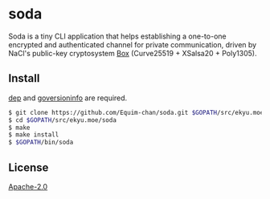 # soda
Soda is a tiny CLI application that helps establishing a one-to-one encrypted and authenticated channel for private communication, driven by NaCl's public-key cryptosystem [Box](https://nacl.cr.yp.to/box.html) (Curve25519 + XSalsa20 + Poly1305).

## Install
[dep](https://github.com/golang/dep) and [goversioninfo](https://github.com/josephspurrier/goversioninfo) are required.
```bash
$ git clone https://github.com/Equim-chan/soda.git $GOPATH/src/ekyu.moe/soda
$ cd $GOPATH/src/ekyu.moe/soda
$ make
$ make install
$ $GOPATH/bin/soda
```

## License
[Apache-2.0](https://github.com/Equim-chan/soda/blob/master/LICENSE)
